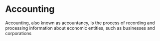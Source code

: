 # Accounting

Accounting, also known as accountancy, is the process of recording and processing information about economic entities, such as businesses and corporations
